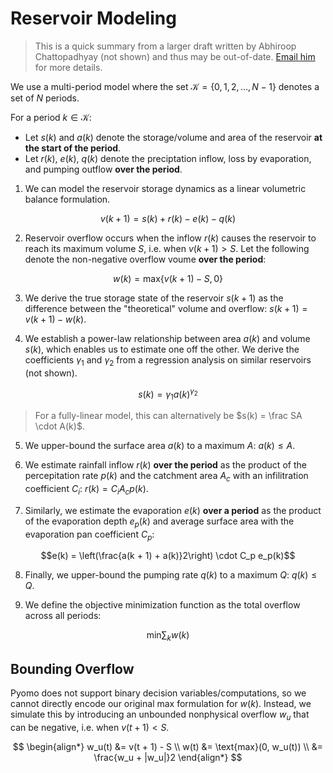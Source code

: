 # Reservoir Modeling

> This is a quick summary from a larger draft written by Abhiroop Chattopadhyay (not shown) and thus may be out-of-date. [Email him](ac33@illinois.edu) for more details.

We use a multi-period model where the set $\mathcal K = \{0, 1, 2, \dots, N - 1\}$ denotes a set of $N$ periods.

For a period $k \in \mathcal K$:

- Let $s(k)$ and $a(k)$ denote the storage/volume and area of the reservoir **at the start of the period**.
- Let $r(k)$, $e(k)$, $q(k)$ denote the preciptation inflow, loss by evaporation, and pumping outflow **over the period**.

1. We can model the reservoir storage dynamics as a linear volumetric balance formulation.

$$v(k + 1) = s(k) + r(k) - e(k) - q(k)$$

2. Reservoir overflow occurs when the inflow $r(k)$ causes the reservoir to reach its maximum volume $S$, i.e. when $v(k + 1) > S$. Let the following denote the non-negative overflow voume **over the period**:

$$w(k) = \text{max}\{v(k + 1) - S, 0\}$$

3. We derive the true storage state of the reservoir $s(k + 1)$ as the difference between the "theoretical" volume and overflow: $s(k + 1) = v(k + 1) - w(k)$.

4. We establish a power-law relationship between area $a(k)$ and volume $s(k)$, which enables us to estimate one off the other. We derive the coefficients $\gamma_1$ and $\gamma_2$ from a regression analysis on similar reservoirs (not shown).

$$s(k) = \gamma_1 a(k)^{\gamma_2}$$

> For a fully-linear model, this can alternatively be $s(k) = \frac SA \cdot A(k)$.

5. We upper-bound the surface area $a(k)$ to a maximum $A$: $a(k) \leq A$.

6. We estimate rainfall inflow $r(k)$ **over the period** as the product of the percepitation rate $p(k)$ and the catchment area $A_c$ with an infilitration coefficient $C_i$: $r(k) = C_i A_c p(k)$.

7. Similarly, we estimate the evaporation $e(k)$ **over a period** as the product of the evaporation depth $e_p(k)$ and average surface area with the evaporation pan coefficient $C_p$:

$$e(k) = \left(\frac{a(k + 1) + a(k)}2\right) \cdot C_p e_p(k)$$

8. Finally, we upper-bound the pumping rate $q(k)$ to a maximum $Q$: $q(k) \leq Q$.

9. We define the objective minimization function as the total overflow across all periods:

$$\text{min} \sum_k w(k)$$

## Bounding Overflow

Pyomo does not support binary decision variables/computations, so we cannot directly encode our original $\text{max}$ formulation for $w(k)$. Instead, we simulate this by introducing an unbounded nonphysical overflow $w_u$ that can be negative, i.e. when $v(t + 1) < S$.

$$
\begin{align*}
    w_u(t)
    &= v(t + 1) - S \\
    w(t)
    &= \text{max}(0, w_u(t)) \\
    &= \frac{w_u + |w_u|}2
\end{align*}
$$
